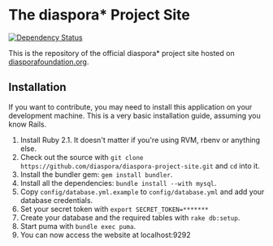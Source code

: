 # The diaspora\* Project Site

[![Dependency Status](https://gemnasium.com/diaspora/diaspora-project-site.png)](https://gemnasium.com/diaspora/diaspora-project-site)

This is the repository of the official diaspora\* project site hosted on [diasporafoundation.org](https://diasporafoundation.org/).

## Installation

If you want to contribute, you may need to install this application on your development machine. This is a very basic installation guide, assuming you know Rails.

1. Install Ruby 2.1. It doesn't matter if you're using RVM, rbenv or anything else.
2. Check out the source with `git clone https://github.com/diaspora/diaspora-project-site.git` and `cd` into it.
3. Install the bundler gem: `gem install bundler`.
4. Install all the dependencies: `bundle install --with mysql`.
5. Copy `config/database.yml.example` to `config/database.yml` and add your database credentials.
6. Set your secret token with `export SECRET_TOKEN=*******`
7. Create your database and the required tables with `rake db:setup`.
8. Start puma with `bundle exec puma`.
9. You can now access the website at localhost:9292
